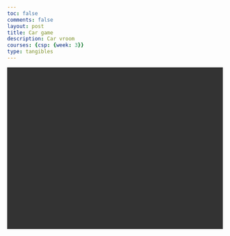```yaml
---
toc: false
comments: false
layout: post
title: Car game
description: Car vroom 
courses: {csp: {week: 3}}
type: tangibles
---
```

<!DOCTYPE html>
<html>
<head>
    <title>Race Car Game</title>
    <style>
        canvas {
            background-color: #333;
            display: block;
            margin: 0 auto;
        }
    </style>
</head>
<body>
    <canvas id="gameCanvas" width="800" height="600"></canvas>
    <script>
        const canvas = document.getElementById("gameCanvas");
        const ctx = canvas.getContext("2d");
        const car = new Image();
        car.src = '/images/Audir8.png'; // Provide the path to your car image
        const carWidth = 80; // Set the width of your car image
        const carHeight = 160; // Set the height of your car image
        const carSpeed = 5;
        const carPosition = {
            x: canvas.width / 2 - carWidth / 2,
            y: canvas.height - carHeight - 10,
        };
        function drawCar() {
            ctx.drawImage(car, carPosition.x, carPosition.y, carWidth, carHeight);
        }
        function updateGameArea() {
            clearCanvas();
            drawCar();
            requestAnimationFrame(updateGameArea);
        }
        function clearCanvas() {
            ctx.clearRect(0, 0, canvas.width, canvas.height);
        }
        document.addEventListener("keydown", (event) => {
            if (event.key === "ArrowLeft") {
                carPosition.x -= carSpeed;
            } else if (event.key === "ArrowRight") {
                carPosition.x += carSpeed;
            }
        });
        updateGameArea(); // Start the game loop
    </script>
</body>
</html>
